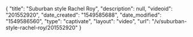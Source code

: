 {
    "title": "Suburban style Rachel Roy",
    "description": null,
    "videoid": "201552920",
    "date_created": "1549585688",
    "date_modified": "1549586560",
    "type": "captivate",
    "layout": "video",
    "url": "\/v\/suburban-style-rachel-roy\/201552920"
}